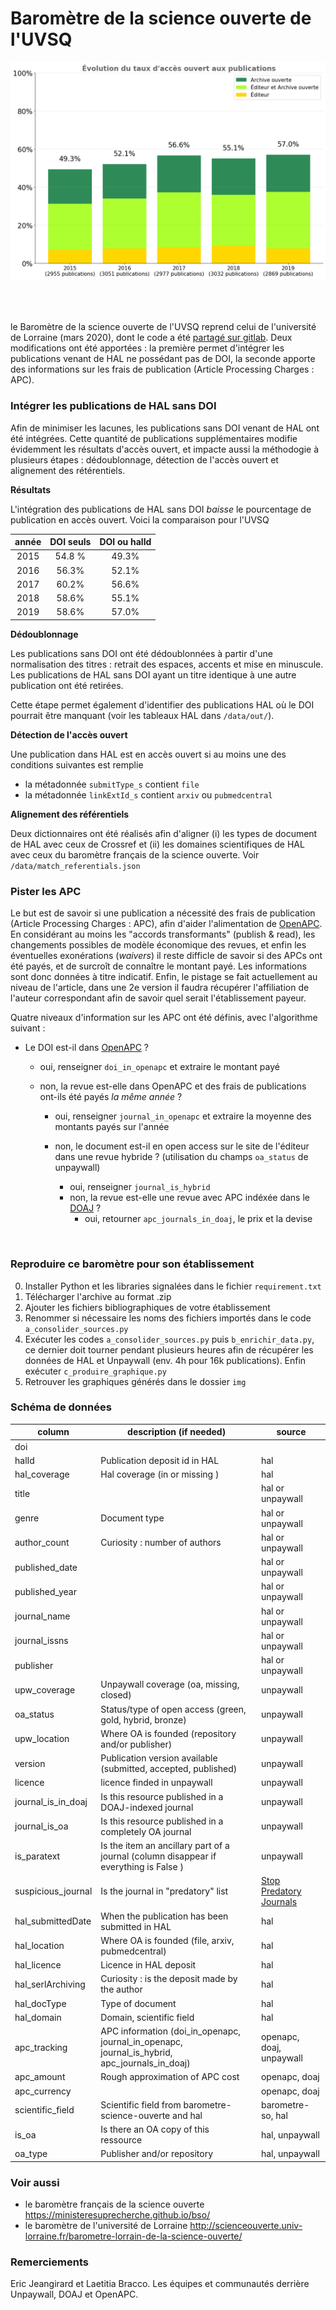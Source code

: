 # Baromètre de la science ouverte de l'UVSQ


![UVSQ EVOL OA](img/evolution_oa.png)
<br /><br />
<br /><br />

<!--repris et adaptaté

<br /><br />
### Table des matières
* [Intégrer les publications de HAL sans DOI](#intégrer-les-publications-de-HAL-sans-DOI) <br/>
* [Pister les APC](#pister-les-APC) <br/>
* [Schéma de données](#Schéma-de-données) <br/>



### Présentation -->
le Baromètre de la science ouverte de l'UVSQ reprend celui de l'université de Lorraine (mars 2020), dont le code a été [partagé sur gitlab]( https://gitlab.com/Cthulhus_Queen/barometre_scienceouverte_universitedelorraine/-/blob/master/barometre_universite_lorraine.ipynb). Deux modifications ont été apportées : la première permet d'intégrer les publications venant de HAL ne possédant pas de DOI,  la seconde apporte des informations sur les frais de publication (Article Processing Charges : APC).

### Intégrer les publications de HAL sans DOI
Afin de minimiser les lacunes, les publications sans DOI venant de HAL ont été intégrées. Cette quantité de publications supplémentaires modifie évidemment les résultats d'accès ouvert, et impacte aussi la méthodogie à plusieurs étapes : dédoublonnage, détection de l'accès ouvert et alignement des rétérentiels.

**Résultats**

L'intégration des publications de HAL sans DOI *baisse* le pourcentage de publication en accès ouvert. Voici la comparaison pour l'UVSQ

|année|DOI seuls|DOI ou halId|
|:-----:|:------:|:---------:|
|2015 |54.8 %|49.3%|
|2016|56.3%|52.1%|
|2017|60.2%|56.6%|
|2018|58.6%|55.1%|
|2019|58.6%|57.0%|

**Dédoublonnage**

Les publications sans DOI ont été dédoublonnées à partir d'une normalisation des titres : retrait des espaces, accents et mise en minuscule. Les publications de HAL sans DOI ayant un titre identique à une autre publication ont été retirées.

Cette étape permet également d'identifier des publications HAL où le DOI pourrait être manquant (voir les tableaux HAL dans `/data/out/`).

**Détection de l'accès ouvert**

Une publication dans HAL est en accès ouvert si au moins une des conditions suivantes est remplie
- la métadonnée `submitType_s` contient `file`
- la métadonnée `linkExtId_s` contient `arxiv` ou `pubmedcentral`

**Alignement des référentiels**

Deux dictionnaires ont été réalisés afin d'aligner (i) les types de document de HAL avec ceux de Crossref et (ii) les domaines scientifiques de HAL avec ceux du baromètre français de la science ouverte. Voir `/data/match_referentials.json`
<br />

### Pister les APC
Le but est de savoir si une publication a nécessité des frais de publication (Article Processing Charges : APC), afin d'aider l'alimentation de [OpenAPC](https://github.com/OpenAPC/). En considérant au moins les "accords transformants" (publish & read), les changements possibles de modèle économique des revues, et enfin les éventuelles exonérations (*waivers*) il reste difficle de savoir si des APCs ont été payés, et de surcroît de connaître le montant payé. Les informations sont donc données à titre indicatif. Enfin, le pistage se fait actuellement au niveau de l'article, dans une 2e version il faudra récupérer l'affiliation de l'auteur correspondant afin de savoir quel serait l'établissement payeur.


Quatre niveaux d'information sur les APC ont été définis, avec l'algorithme suivant : 

+ Le DOI est-il dans [OpenAPC](https://github.com/OpenAPC/openapc-de) ? 
    + oui, renseigner `doi_in_openapc` et extraire le montant payé
	+ non, la revue est-elle dans OpenAPC et des frais de publications ont-ils été payés _la même année_ ?
	
	    + oui, renseigner `journal_in_openapc`  et extraire la moyenne des montants payés sur l'année
		
		+ non, le document est-il en open access sur le site de l'éditeur dans une revue hybride ? (utilisation du champs `oa_status` de unpaywall)
			+ oui, renseigner `journal_is_hybrid`
			+ non, la revue est-elle une revue avec APC indéxée dans le [DOAJ](https://doaj.org/) ?
				+ oui, retourner `apc_journals_in_doaj`, le prix et la devise
<br />

### Reproduire ce baromètre pour son établissement

0. Installer Python et les libraries signalées dans le fichier `requirement.txt`
1. Télécharger l'archive au format .zip
2. Ajouter les fichiers bibliographiques de votre établissement
3. Renommer si nécessaire les noms des fichiers importés dans le code `a_consolider_sources.py`
4. Exécuter les codes `a_consolider_sources.py` puis `b_enrichir_data.py`, ce dernier doit tourner pendant plusieurs heures afin de récupérer les données de HAL et Unpaywall (env. 4h pour 16k publications). Enfin exécuter `c_produire_graphique.py`
5. Retrouver les graphiques générés dans le dossier `img` 


### Schéma de données

| column             | description (if needed)                                                                       | source                   |
|--------------------|-----------------------------------------------------------------------------------------------|--------------------------|
| doi                |                                                                                               |                          |
| halId              | Publication deposit id in HAL                                                                 | hal                      |
| hal_coverage       | Hal coverage (in or missing )                                                                 | hal                      |
| title              |                                                                                               | hal or unpaywall         |
| genre              | Document type                                                                                 | hal or unpaywall         |
| author_count       | Curiosity : number of authors                                                                 | hal or unpaywall         |
| published_date     |                                                                                               | hal or unpaywall         |
| published_year     |                                                                                               | hal or unpaywall         |
| journal_name       |                                                                                               | hal or unpaywall         |
| journal_issns      |                                                                                               | hal or unpaywall         |
| publisher          |                                                                                               | hal or unpaywall         |
| upw_coverage       | Unpaywall coverage (oa, missing, closed)                                                      | unpaywall                |
| oa_status          | Status/type of open access (green, gold, hybrid, bronze)                                      | unpaywall                |
| upw_location       | Where OA is founded (repository and/or publisher)                                             | unpaywall                |
| version            | Publication version available (submitted, accepted, published)                                | unpaywall                |
| licence            | licence finded in unpaywall                                                                   | unpaywall                |
| journal_is_in_doaj | Is this resource published in a DOAJ-indexed journal                                          | unpaywall                |
| journal_is_oa      | Is this resource published in a completely OA journal                                         | unpaywall                |
| is_paratext        | Is the item an ancillary part of a journal (column disappear if everything is False )         | unpaywall                |
| suspicious_journal | Is the journal in "predatory" list                                                            | [Stop Predatory Journals](https://github.com/stop-predatory-journals/stop-predatory-journals.github.io)|
| hal_submittedDate  | When the publication has been submitted in HAL                                                | hal                      |
| hal_location       | Where OA is founded (file, arxiv, pubmedcentral)                                              | hal                      |
| hal_licence        | Licence in HAL deposit                                                                        | hal                      |
| hal_serlArchiving  | Curiosity : is the deposit made by the author                                                 | hal                      |
| hal_docType        | Type of document                                                                              | hal                      |
| hal_domain         | Domain, scientific field                                                                      | hal                      |
| apc_tracking       | APC information (doi_in_openapc, journal_in_openapc, journal_is_hybrid, apc_journals_in_doaj) | openapc, doaj, unpaywall |
| apc_amount         | Rough approximation of APC cost                                                               | openapc, doaj            |
| apc_currency       |                                                                                               | openapc, doaj            |
| scientific_field   | Scientific field from barometre-science-ouverte and hal                                       | barometre-so, hal        |
| is_oa              | Is there an OA copy of this ressource                                                         | hal, unpaywall           |
| oa_type            | Publisher and/or repository                                                                   | hal, unpaywall           |



### Voir aussi
  * le baromètre français de la science ouverte https://ministeresuprecherche.github.io/bso/
  * le baromètre de l'université de Lorraine http://scienceouverte.univ-lorraine.fr/barometre-lorrain-de-la-science-ouverte/



### Remerciements

Eric Jeangirard et Laetitia Bracco. Les équipes et communautés derrière Unpaywall, DOAJ et OpenAPC.